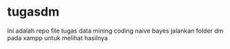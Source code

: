 # tugasdm
Ini adalah repo file tugas data mining coding naive bayes
jalankan folder dm pada xampp untuk melihat hasilnya

